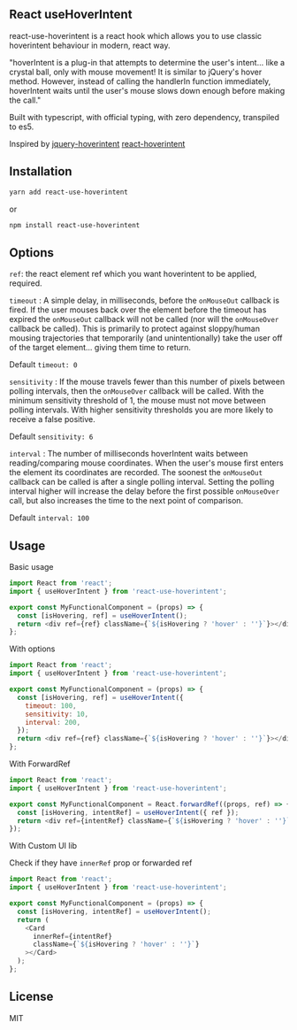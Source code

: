 ## React useHoverIntent

react-use-hoverintent is a react hook which allows you to use classic hoverintent behaviour in modern, react way.

"hoverIntent is a plug-in that attempts to determine the user's intent... like a crystal ball, only with mouse movement! It is similar to jQuery's hover method. However, instead of calling the handlerIn function immediately, hoverIntent waits until the user's mouse slows down enough before making the call."

Built with typescript, with official typing, with zero dependency, transpiled to es5.

Inspired by [jquery-hoverintent](https://github.com/briancherne/jquery-hoverIntent) [react-hoverintent](https://www.npmjs.com/package/react-hoverintent)

## Installation

```bash
yarn add react-use-hoverintent
```

or

```bash
npm install react-use-hoverintent
```

## Options

`ref`: the react element ref which you want hoverintent to be applied, required.

`timeout` : A simple delay, in milliseconds, before the `onMouseOut` callback is fired. If the user mouses back over the element before the timeout has expired the `onMouseOut` callback will not be called (nor will the `onMouseOver` callback be called). This is primarily to protect against sloppy/human mousing trajectories that temporarily (and unintentionally) take the user off of the target element... giving them time to return.

Default `timeout: 0`

`sensitivity` : If the mouse travels fewer than this number of pixels between polling intervals, then the `onMouseOver` callback will be called. With the minimum sensitivity threshold of 1, the mouse must not move between polling intervals. With higher sensitivity thresholds you are more likely to receive a false positive.

Default `sensitivity: 6`

`interval` : The number of milliseconds hoverIntent waits between reading/comparing mouse coordinates. When the user's mouse first enters the element its coordinates are recorded. The soonest the `onMouseOut` callback can be called is after a single polling interval. Setting the polling interval higher will increase the delay before the first possible `onMouseOver` call, but also increases the time to the next point of comparison.

Default `interval: 100`

## Usage

Basic usage

```javascript
import React from 'react';
import { useHoverIntent } from 'react-use-hoverintent';

export const MyFunctionalComponent = (props) => {
  const [isHovering, ref] = useHoverIntent();
  return <div ref={ref} className={`${isHovering ? 'hover' : ''}`}></div>;
};
```

With options

```javascript
import React from 'react';
import { useHoverIntent } from 'react-use-hoverintent';

export const MyFunctionalComponent = (props) => {
  const [isHovering, ref] = useHoverIntent({
    timeout: 100,
    sensitivity: 10,
    interval: 200,
  });
  return <div ref={ref} className={`${isHovering ? 'hover' : ''}`}></div>;
};
```

With ForwardRef

```js
import React from 'react';
import { useHoverIntent } from 'react-use-hoverintent';

export const MyFunctionalComponent = React.forwardRef((props, ref) => {
  const [isHovering, intentRef] = useHoverIntent({ ref });
  return <div ref={intentRef} className={`${isHovering ? 'hover' : ''}`}></div>;
});
```

With Custom UI lib

Check if they have `innerRef` prop or forwarded ref

```javascript
import React from 'react';
import { useHoverIntent } from 'react-use-hoverintent';

export const MyFunctionalComponent = (props) => {
  const [isHovering, intentRef] = useHoverIntent();
  return (
    <Card
      innerRef={intentRef}
      className={`${isHovering ? 'hover' : ''}`}
    ></Card>
  );
};
```

## License

MIT
